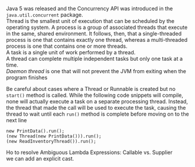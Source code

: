 Java 5 was released and the Concurrency API was introduced in the
`java.util.concurrent` package.\
Thread is the smallest unit of execution that can be scheduled by the operating system. A process
is a group of associated threads that execute in the same, shared environment. It follows,
then, that a single-threaded process is one that contains exactly one thread, whereas a
multi-threaded process is one that contains one or more threads.\
A task is a single unit of work performed by a thread.\
A thread can complete multiple independent tasks but only one task at a time.\
*Daemon thread* is one that will not prevent the JVM from exiting when the program finishes

Be careful about cases where a Thread or Runnable is created but no
`start()` method is called. While the following code snippets will compile, none will
actually execute a task on a separate processing thread. Instead, the thread that made the
call will be used to execute the task, causing the thread to wait until each `run()` method is
complete before moving on to the next line
```
new PrintData().run();
(new Thread(new PrintData())).run();
(new ReadInventoryThread()).run();
```
Ho to resolve Ambiguous Lambda Expressions: Callable vs. Supplier\
we can add an explicit cast.